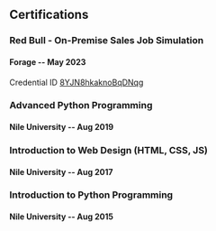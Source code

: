 ## Certifications

### Red Bull - On-Premise Sales Job Simulation
#### Forage -- May 2023
Credential ID [8YJN8hkaknoBqDNqg](https://forage-uploads-prod.s3.amazonaws.com/completion-certificates/Red%20Bull/s6RNpxzBkpREvE4xk_Red%20Bull_apFdFkujv9LYmyo6h_1684431663010_completion_certificate.pdf)

### Advanced Python Programming
#### Nile University -- Aug 2019

### Introduction to Web Design (HTML, CSS, JS)
#### Nile University -- Aug 2017

### Introduction to Python Programming
#### Nile University -- Aug 2015